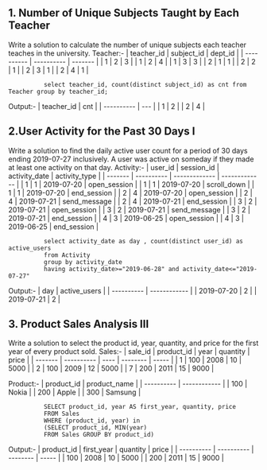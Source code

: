 ## 1. Number of Unique Subjects Taught by Each Teacher
Write a solution to calculate the number of unique subjects each teacher teaches in the university.
Teacher:-
| teacher_id | subject_id | dept_id |
| ---------- | ---------- | ------- |
| 1          | 2          | 3       |
| 1          | 2          | 4       |
| 1          | 3          | 3       |
| 2          | 1          | 1       |
| 2          | 2          | 1       |
| 2          | 3          | 1       |
| 2          | 4          | 1       |

              select teacher_id, count(distinct subject_id) as cnt from Teacher group by teacher_id;
Output:-
| teacher_id | cnt |
| ---------- | --- |
| 1          | 2   |
| 2          | 4   |

## 2.User Activity for the Past 30 Days I
Write a solution to find the daily active user count for a period of 30 days ending 2019-07-27 inclusively. A user was active on someday if they made at least one activity on that day.
Activity:-
| user_id | session_id | activity_date | activity_type |
| ------- | ---------- | ------------- | ------------- |
| 1       | 1          | 2019-07-20    | open_session  |
| 1       | 1          | 2019-07-20    | scroll_down   |
| 1       | 1          | 2019-07-20    | end_session   |
| 2       | 4          | 2019-07-20    | open_session  |
| 2       | 4          | 2019-07-21    | send_message  |
| 2       | 4          | 2019-07-21    | end_session   |
| 3       | 2          | 2019-07-21    | open_session  |
| 3       | 2          | 2019-07-21    | send_message  |
| 3       | 2          | 2019-07-21    | end_session   |
| 4       | 3          | 2019-06-25    | open_session  |
| 4       | 3          | 2019-06-25    | end_session   |

              select activity_date as day , count(distinct user_id) as active_users 
              from Activity 
              group by activity_date
              having activity_date>="2019-06-28" and activity_date<="2019-07-27"
Output:-
| day        | active_users |
| ---------- | ------------ |
| 2019-07-20 | 2            |
| 2019-07-21 | 2            |

## 3. Product Sales Analysis III
Write a solution to select the product id, year, quantity, and price for the first year of every product sold.
Sales:-
| sale_id | product_id | year | quantity | price |
| ------- | ---------- | ---- | -------- | ----- |
| 1       | 100        | 2008 | 10       | 5000  |
| 2       | 100        | 2009 | 12       | 5000  |
| 7       | 200        | 2011 | 15       | 9000  |

Product:-
| product_id | product_name |
| ---------- | ------------ |
| 100        | Nokia        |
| 200        | Apple        |
| 300        | Samsung      |

              SELECT product_id, year AS first_year, quantity, price
              FROM Sales
              WHERE (product_id, year) in 
              (SELECT product_id, MIN(year) 
              FROM Sales GROUP BY product_id)

Output:-
| product_id | first_year | quantity | price |
| ---------- | ---------- | -------- | ----- |
| 100        | 2008       | 10       | 5000  |
| 200        | 2011       | 15       | 9000  |
